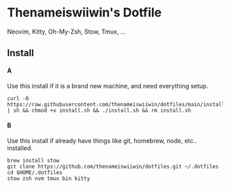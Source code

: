 # Thenameiswiiwin's Dotfile

Neovim, Kitty, Oh-My-Zsh, Stow, Tmux, ...

## Install 

#### A
Use this install if it is a brand new machine, and need everything setup.

```
curl -O https://raw.githubusercontent.com/thenameiswiiwin/dotfiles/main/install.sh | sh && chmod +x install.sh && ./install.sh && rm install.sh
```

#### B
Use this install if already have things like git, homebrew, node, etc.. installed.

```
brew install stow
git clone https://github.com/thenameiswiiwin/dotfiles.git ~/.dotfiles
cd $HOME/.dotfiles
stow zsh nvm tmux bin kitty
```
